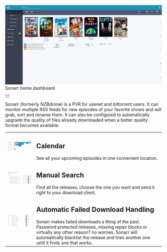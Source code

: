 
<table>
  <td>
    <tr><img src="screenshot.png"/></tr>
    <tr>Sonarr home dashboard</tr>
  </td>
</table>

Sonarr (formerly NZBdrone) is a PVR for usenet and bittorrent users. It can monitor multiple RSS feeds for new episodes of your favorite shows and will grab, sort and rename them. It can also be configured to automatically upgrade the quality of files already downloaded when a better quality format becomes available.

<table>
<thead>
 
</thead>
<tbody>
  <tr>
    <td><img src="calendar.png"/></th>
    <td>
      <h2>Calendar</h2>
      See all your upcoming episodes in one convenient location.</th>
  </tr>
  <tr>
    <td> <img src="manualsearch.png" /> </td>
    <td>
      <h2>Manual Search</h2>
      Find all the releases, choose the one you want and send it right to your download client.
    </td>
  </tr>
  <tr>
    <td>
      <img src="downloadhandling.png" />
    </td>
    <td>    
      <h2>Automatic Failed Download Handling </h2>
      Sonarr makes failed downloads a thing of the past. Password protected releases, missing
repair blocks or virtually any other reason? no worries. Sonarr will automatically blacklist the release and tries another one until it finds one that works.
    </td>
  </tr>
</tbody>
</table>
